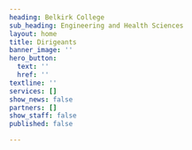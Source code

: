 ```yaml
---
heading: Belkirk College
sub_heading: Engineering and Health Sciences
layout: home
title: Dirigeants
banner_image: ''
hero_button:
  text: ''
  href: ''
textline: ''
services: []
show_news: false
partners: []
show_staff: false
published: false

---
```

